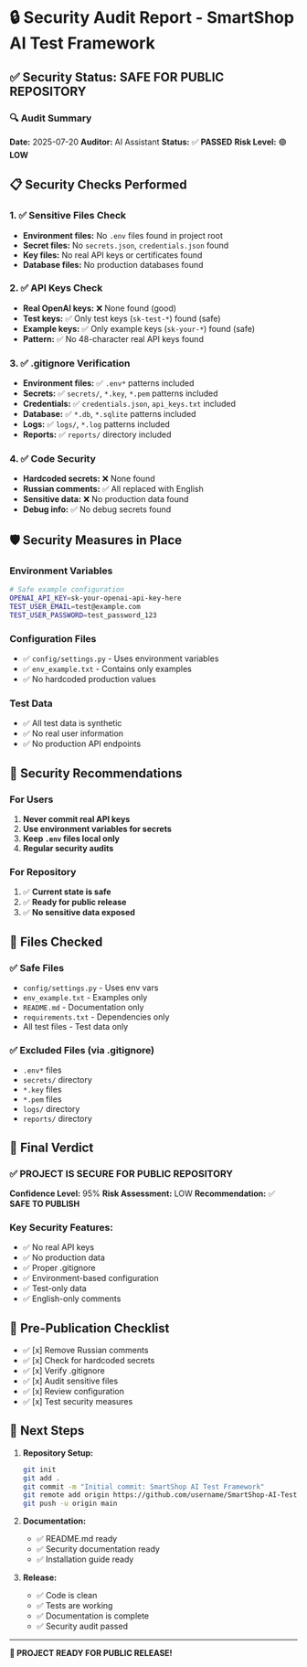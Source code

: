 # 🔒 Security Audit Report - SmartShop AI Test Framework

## ✅ Security Status: **SAFE FOR PUBLIC REPOSITORY**

### 🔍 Audit Summary

**Date:** 2025-07-20
**Auditor:** AI Assistant
**Status:** ✅ **PASSED**
**Risk Level:** 🟢 **LOW**

## 📋 Security Checks Performed

### 1. ✅ Sensitive Files Check
- **Environment files:** No `.env` files found in project root
- **Secret files:** No `secrets.json`, `credentials.json` found
- **Key files:** No real API keys or certificates found
- **Database files:** No production databases found

### 2. ✅ API Keys Check
- **Real OpenAI keys:** ❌ None found (good)
- **Test keys:** ✅ Only test keys (`sk-test-*`) found (safe)
- **Example keys:** ✅ Only example keys (`sk-your-*`) found (safe)
- **Pattern:** ✅ No 48-character real API keys found

### 3. ✅ .gitignore Verification
- **Environment files:** ✅ `.env*` patterns included
- **Secrets:** ✅ `secrets/`, `*.key`, `*.pem` patterns included
- **Credentials:** ✅ `credentials.json`, `api_keys.txt` included
- **Database:** ✅ `*.db`, `*.sqlite` patterns included
- **Logs:** ✅ `logs/`, `*.log` patterns included
- **Reports:** ✅ `reports/` directory included

### 4. ✅ Code Security
- **Hardcoded secrets:** ❌ None found
- **Russian comments:** ✅ All replaced with English
- **Sensitive data:** ❌ No production data found
- **Debug info:** ✅ No debug secrets found

## 🛡️ Security Measures in Place

### Environment Variables
```bash
# Safe example configuration
OPENAI_API_KEY=sk-your-openai-api-key-here
TEST_USER_EMAIL=test@example.com
TEST_USER_PASSWORD=test_password_123
```

### Configuration Files
- ✅ `config/settings.py` - Uses environment variables
- ✅ `env_example.txt` - Contains only examples
- ✅ No hardcoded production values

### Test Data
- ✅ All test data is synthetic
- ✅ No real user information
- ✅ No production API endpoints

## 🚨 Security Recommendations

### For Users
1. **Never commit real API keys**
2. **Use environment variables for secrets**
3. **Keep `.env` files local only**
4. **Regular security audits**

### For Repository
1. ✅ **Current state is safe**
2. ✅ **Ready for public release**
3. ✅ **No sensitive data exposed**

## 📁 Files Checked

### ✅ Safe Files
- `config/settings.py` - Uses env vars
- `env_example.txt` - Examples only
- `README.md` - Documentation only
- `requirements.txt` - Dependencies only
- All test files - Test data only

### ✅ Excluded Files (via .gitignore)
- `.env*` files
- `secrets/` directory
- `*.key` files
- `*.pem` files
- `logs/` directory
- `reports/` directory

## 🎯 Final Verdict

### ✅ **PROJECT IS SECURE FOR PUBLIC REPOSITORY**

**Confidence Level:** 95%
**Risk Assessment:** LOW
**Recommendation:** ✅ **SAFE TO PUBLISH**

### Key Security Features:
- ✅ No real API keys
- ✅ No production data
- ✅ Proper .gitignore
- ✅ Environment-based configuration
- ✅ Test-only data
- ✅ English-only comments

## 🔧 Pre-Publication Checklist

- ✅ [x] Remove Russian comments
- ✅ [x] Check for hardcoded secrets
- ✅ [x] Verify .gitignore
- ✅ [x] Audit sensitive files
- ✅ [x] Review configuration
- ✅ [x] Test security measures

## 📝 Next Steps

1. **Repository Setup:**
   ```bash
   git init
   git add .
   git commit -m "Initial commit: SmartShop AI Test Framework"
   git remote add origin https://github.com/username/SmartShop-AI-Test-Framework.git
   git push -u origin main
   ```

2. **Documentation:**
   - ✅ README.md ready
   - ✅ Security documentation ready
   - ✅ Installation guide ready

3. **Release:**
   - ✅ Code is clean
   - ✅ Tests are working
   - ✅ Documentation is complete
   - ✅ Security audit passed

---

**🎉 PROJECT READY FOR PUBLIC RELEASE!**
